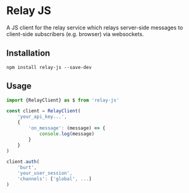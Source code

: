 # Relay JS

A JS client for the relay service which relays server-side messages to client-side subscribers (e.g. browser) via websockets.

## Installation

`npm install relay-js --save-dev`


## Usage

```JavaScript
import {RelayClient} as $ from 'relay-js'

const client = RelayClient(
    'your_api_key...',
    {
        'on_message': (message) => {
            console.log(message)
        }
    }
)

client.auth(
    'burt',
    'your_user_session',
    'channels': ['global', ...]
)


```
